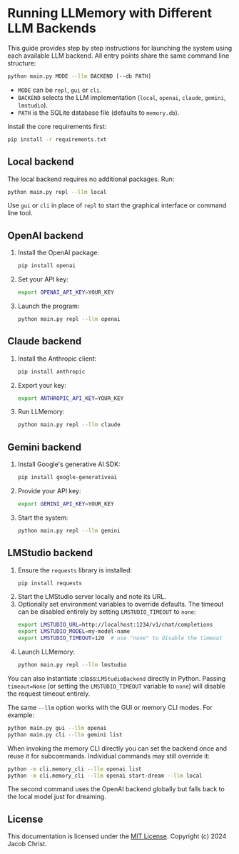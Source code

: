# Running LLMemory with Different LLM Backends

This guide provides step by step instructions for launching the system using each available LLM backend. All entry points share the same command line structure:

```bash
python main.py MODE --llm BACKEND [--db PATH]
```

- `MODE` can be `repl`, `gui` or `cli`.
- `BACKEND` selects the LLM implementation (`local`, `openai`, `claude`, `gemini`, `lmstudio`).
- `PATH` is the SQLite database file (defaults to `memory.db`).

Install the core requirements first:

```bash
pip install -r requirements.txt
```

## Local backend

The local backend requires no additional packages. Run:

```bash
python main.py repl --llm local
```

Use `gui` or `cli` in place of `repl` to start the graphical interface or command line tool.

## OpenAI backend

1. Install the OpenAI package:
   ```bash
   pip install openai
   ```
2. Set your API key:
   ```bash
   export OPENAI_API_KEY=YOUR_KEY
   ```
3. Launch the program:
   ```bash
   python main.py repl --llm openai
   ```

## Claude backend

1. Install the Anthropic client:
   ```bash
   pip install anthropic
   ```
2. Export your key:
   ```bash
   export ANTHROPIC_API_KEY=YOUR_KEY
   ```
3. Run LLMemory:
   ```bash
   python main.py repl --llm claude
   ```

## Gemini backend

1. Install Google's generative AI SDK:
   ```bash
   pip install google-generativeai
   ```
2. Provide your API key:
   ```bash
   export GEMINI_API_KEY=YOUR_KEY
   ```
3. Start the system:
   ```bash
   python main.py repl --llm gemini
   ```

## LMStudio backend

1. Ensure the `requests` library is installed:
   ```bash
   pip install requests
   ```
2. Start the LMStudio server locally and note its URL.
3. Optionally set environment variables to override defaults. The timeout can
   be disabled entirely by setting ``LMSTUDIO_TIMEOUT`` to ``none``:
   ```bash
   export LMSTUDIO_URL=http://localhost:1234/v1/chat/completions
   export LMSTUDIO_MODEL=my-model-name
   export LMSTUDIO_TIMEOUT=120  # use "none" to disable the timeout
   ```
4. Launch LLMemory:
   ```bash
   python main.py repl --llm lmstudio
   ```

You can also instantiate :class:`LMStudioBackend` directly in Python. Passing
``timeout=None`` (or setting the ``LMSTUDIO_TIMEOUT`` variable to ``none``) will
disable the request timeout entirely.

The same `--llm` option works with the GUI or memory CLI modes. For example:

```bash
python main.py gui --llm openai
python main.py cli --llm gemini list
```

When invoking the memory CLI directly you can set the backend once and reuse it
for subcommands. Individual commands may still override it:

```bash
python -m cli.memory_cli --llm openai list
python -m cli.memory_cli --llm openai start-dream --llm local
```

The second command uses the OpenAI backend globally but falls back to the local
model just for dreaming.


## License

This documentation is licensed under the [MIT License](../LICENSE). Copyright (c) 2024 Jacob Christ.
